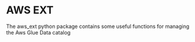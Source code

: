 # AWS EXT

The aws_ext python package contains some useful functions
for managing the Aws Glue Data catalog

